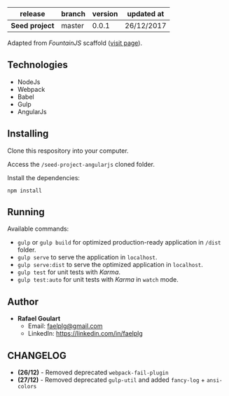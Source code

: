 release                      | branch                  | version | updated at
-----------------------------|-------------------------|---------|-------------
**Seed project**             | master                  | 0.0.1   | 26/12/2017

Adapted from _FountainJS_ scaffold ([visit page](fountainsjs.io)).

## Technologies

* NodeJs
* Webpack
* Babel
* Gulp
* AngularJs

## Installing

Clone this respository into your computer.

Access the ``/seed-project-angularjs`` cloned folder.

Install the dependencies:
```
npm install
```

## Running

Available commands:

* ``gulp`` or ``gulp build`` for optimized production-ready application in ``/dist`` folder.
* ``gulp serve`` to serve the application in ``localhost``.
* ``gulp serve:dist`` to serve the optimized application in ``localhost``.
* ``gulp test`` for unit tests with _Karma_.
* ``gulp test:auto`` for unit tests with _Karma_ in `watch` mode.

## Author

* **Rafael Goulart**
	* Email: [faelplg@gmail.com](mailto:faelplg@gmail.com)
	* LinkedIn: https://linkedin.com/in/faelplg

## CHANGELOG

* **(26/12)** - Removed deprecated ``webpack-fail-plugin``
* **(27/12)** - Removed deprecated ``gulp-util`` and added ``fancy-log`` + ``ansi-colors``
